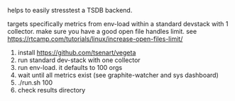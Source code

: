 helps to easily stresstest a TSDB backend.

targets specifically metrics from env-load within a standard devstack with 1 collector.
make sure you have a good open file handles limit. see https://rtcamp.com/tutorials/linux/increase-open-files-limit/

1. install https://github.com/tsenart/vegeta
2. run standard dev-stack with one collector
3. run env-load. it defaults to 100 orgs
4. wait until all metrics exist (see graphite-watcher and sys dashboard)
5. ./run.sh 100
6. check results directory
